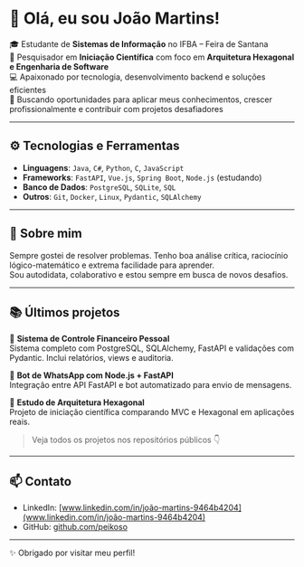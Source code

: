 # 👋 Olá, eu sou João Martins!

🎓 Estudante de **Sistemas de Informação** no IFBA – Feira de Santana  
🔬 Pesquisador em **Iniciação Científica** com foco em **Arquitetura Hexagonal e Engenharia de Software**  
💻 Apaixonado por tecnologia, desenvolvimento backend e soluções eficientes  
🚀 Buscando oportunidades para aplicar meus conhecimentos, crescer profissionalmente e contribuir com projetos desafiadores  

---

## ⚙️ Tecnologias e Ferramentas

- **Linguagens**: `Java`, `C#`, `Python`, `C`, `JavaScript`
- **Frameworks**: `FastAPI`, `Vue.js`, `Spring Boot`, `Node.js` (estudando)
- **Banco de Dados**: `PostgreSQL`, `SQLite`, `SQL`
- **Outros**: `Git`, `Docker`, `Linux`, `Pydantic`, `SQLAlchemy`

---

## 📌 Sobre mim

Sempre gostei de resolver problemas. Tenho boa análise crítica, raciocínio lógico-matemático e extrema facilidade para aprender.  
Sou autodidata, colaborativo e estou sempre em busca de novos desafios.

---

## 📚 Últimos projetos

🔸 **Sistema de Controle Financeiro Pessoal**  
Sistema completo com PostgreSQL, SQLAlchemy, FastAPI e validações com Pydantic. Inclui relatórios, views e auditoria.

🔸 **Bot de WhatsApp com Node.js + FastAPI**  
Integração entre API FastAPI e bot automatizado para envio de mensagens.

🔸 **Estudo de Arquitetura Hexagonal**  
Projeto de iniciação científica comparando MVC e Hexagonal em aplicações reais.

> Veja todos os projetos nos repositórios públicos 👇

---

## 📫 Contato

- LinkedIn: [www.linkedin.com/in/joão-martins-9464b4204](www.linkedin.com/in/joão-martins-9464b4204)
- GitHub: [github.com/peikoso](https://github.com/peikoso)

---

✨ Obrigado por visitar meu perfil!
